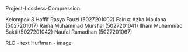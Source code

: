Project-Lossless-Compression

Kelompok 3
Haffif Rasya Fauzi (5027201002)
Fairuz Azka Maulana (5027201017)
Rama Muhammad Murshal (5027201041)
Ilham Muhammad Sakti (5027201042)
Naufal Ramadhan (5027201067)

RLC - text
Huffman - image
